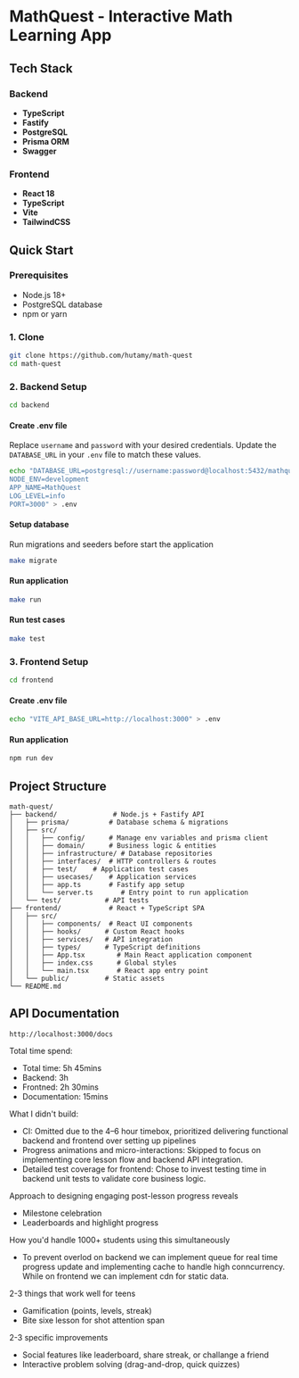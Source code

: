 # MathQuest - Interactive Math Learning App

## Tech Stack

### Backend

- **TypeScript**
- **Fastify**
- **PostgreSQL**
- **Prisma ORM**
- **Swagger**

### Frontend

- **React 18**
- **TypeScript**
- **Vite**
- **TailwindCSS**

## Quick Start

### Prerequisites

- Node.js 18+
- PostgreSQL database
- npm or yarn

### 1. Clone

```bash
git clone https://github.com/hutamy/math-quest
cd math-quest
```

### 2. Backend Setup

```bash
cd backend
```

#### Create .env file

Replace `username` and `password` with your desired credentials. Update the `DATABASE_URL` in your `.env` file to match these values.

```bash
echo "DATABASE_URL=postgresql://username:password@localhost:5432/mathquest?schema=public
NODE_ENV=development
APP_NAME=MathQuest
LOG_LEVEL=info
PORT=3000" > .env
```

#### Setup database

Run migrations and seeders before start the application

```bash
make migrate
```

#### Run application

```bash
make run
```

#### Run test cases

```bash
make test
```

### 3. Frontend Setup

```bash
cd frontend
```

#### Create .env file

```bash
echo "VITE_API_BASE_URL=http://localhost:3000" > .env
```

#### Run application

```bash
npm run dev
```

## Project Structure

```
math-quest/
├── backend/              # Node.js + Fastify API
│   ├── prisma/          # Database schema & migrations
│   ├── src/
│   │   ├── config/      # Manage env variables and prisma client
│   │   ├── domain/      # Business logic & entities
│   │   ├── infrastructure/ # Database repositories
│   │   ├── interfaces/  # HTTP controllers & routes
│   │   ├── test/    # Application test cases
│   │   ├── usecases/    # Application services
│   │   ├── app.ts       # Fastify app setup
│   │   └── server.ts       # Entry point to run application
│   └── test/           # API tests
├── frontend/            # React + TypeScript SPA
│   ├── src/
│   │   ├── components/  # React UI components
│   │   ├── hooks/      # Custom React hooks
│   │   ├── services/   # API integration
│   │   ├── types/      # TypeScript definitions
│   │   ├── App.tsx        # Main React application component
│   │   ├── index.css      # Global styles
│   │   └── main.tsx       # React app entry point
│   └── public/         # Static assets
└── README.md
```

## API Documentation

```
http://localhost:3000/docs
```

<!-- Todo -->

Total time spend:

- Total time: 5h 45mins
- Backend: 3h
- Frontned: 2h 30mins
- Documentation: 15mins

What I didn't build:

- CI: Omitted due to the 4–6 hour timebox, prioritized delivering functional backend and frontend over setting up pipelines
- Progress animations and micro-interactions: Skipped to focus on implementing core lesson flow and backend API integration.
- Detailed test coverage for frontend: Chose to invest testing time in backend unit tests to validate core business logic.

Approach to designing engaging post-lesson progress reveals

- Milestone celebration
- Leaderboards and highlight progress

How you'd handle 1000+ students using this simultaneously

- To prevent overlod on backend we can implement queue for real time progress update and implementing cache to handle high conncurrency. While on frontend we can implement cdn for static data.

2-3 things that work well for teens

- Gamification (points, levels, streak)
- Bite sixe lesson for shot attention span

2-3 specific improvements

- Social features like leaderboard, share streak, or challange a friend
- Interactive problem solving (drag-and-drop, quick quizzes)

